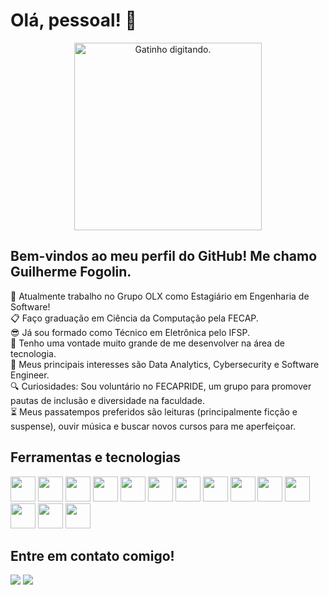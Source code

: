 # Olá, pessoal! 👋

<div align="center">
  <img src="https://media1.giphy.com/media/v1.Y2lkPTc5MGI3NjExd3JndzZvMXk2bzBkbDE5OXF3Znh3cXd0dXFscG5iZ254MW94bGx0MCZlcD12MV9pbnRlcm5hbF9naWZfYnlfaWQmY3Q9Zw/unQ3IJU2RG7DO/giphy.webp" alt="Gatinho digitando." width="300">
</div>

## Bem-vindos ao meu perfil do GitHub! Me chamo Guilherme Fogolin.

🔭 Atualmente trabalho no Grupo OLX como Estagiário em Engenharia de Software!
<br>
📋 Faço graduação em Ciência da Computação pela FECAP.
<br>
😎 Já sou formado como Técnico em Eletrônica pelo IFSP.
<br>
💖 Tenho uma vontade muito grande de me desenvolver na área de tecnologia.
<br>
📖 Meus principais interesses são Data Analytics, Cybersecurity e Software Engineer.
<br>
🔍 Curiosidades: Sou voluntário no FECAPRIDE, um grupo para promover pautas de inclusão e diversidade na faculdade.
<br>
⏳ Meus passatempos preferidos são leituras (principalmente ficção e suspense), ouvir música e buscar novos cursos para me aperfeiçoar.

## Ferramentas e tecnologias

<img loading="lazy" src="https://cdn.jsdelivr.net/gh/devicons/devicon/icons/git/git-original.svg" width="40" height="40"/> <img loading="lazy" src="https://cdn.jsdelivr.net/gh/devicons/devicon@latest/icons/azure/azure-original.svg" width="40" height="40"/> <img loading="lazy" src="https://cdn.jsdelivr.net/gh/devicons/devicon@latest/icons/ubuntu/ubuntu-original.svg" width="40" height="40"/> <img loading="lazy" src="https://cdn.jsdelivr.net/gh/devicons/devicon@latest/icons/vscode/vscode-original.svg" width="40" height="40"/> <img loading="lazy" src="https://cdn.jsdelivr.net/gh/devicons/devicon@latest/icons/python/python-original.svg" width="40" height="40"/> <img loading="lazy" src="https://cdn.jsdelivr.net/gh/devicons/devicon@latest/icons/mysql/mysql-original.svg" width="40" height="40"/> <img loading="lazy" src="https://cdn.jsdelivr.net/gh/devicons/devicon@latest/icons/confluence/confluence-original.svg" width="40" height="40"/> <img loading="lazy" src="https://cdn.jsdelivr.net/gh/devicons/devicon@latest/icons/html5/html5-original.svg" width="40" height="40"/> <img loading="lazy" src="https://cdn.jsdelivr.net/gh/devicons/devicon@latest/icons/javascript/javascript-original.svg" width="40" height="40"/> <img loading="lazy" src="https://cdn.jsdelivr.net/gh/devicons/devicon@latest/icons/react/react-original.svg" width="40" height="40"/> <img loading="lazy" src="https://cdn.jsdelivr.net/gh/devicons/devicon@latest/icons/jira/jira-original.svg" width="40" height="40"/> <img loading="lazy" src="https://cdn.jsdelivr.net/gh/devicons/devicon@latest/icons/github/github-original.svg" width="40" height="40"/> <img loading="lazy" src="https://cdn.jsdelivr.net/gh/devicons/devicon@latest/icons/pycharm/pycharm-original.svg" width="40" height="40"/> <img loading="lazy" src="https://cdn.jsdelivr.net/gh/devicons/devicon@latest/icons/bootstrap/bootstrap-original.svg" width="40" height="40"/> 

## Entre em contato comigo! 

<div>
<a href = "mailto:guilhermefogolin02@gmail.com"><img loading="lazy" src="https://img.shields.io/badge/Gmail-D14836?style=for-the-badge&logo=gmail&logoColor=white" target="_blank"></a>
<a href="https://www.linkedin.com/in/guilhermefogolin" target="_blank"><img loading="lazy" src="https://img.shields.io/badge/-LinkedIn-%230077B5?style=for-the-badge&logo=linkedin&logoColor=white" target="_blank"></a>  
</div>
